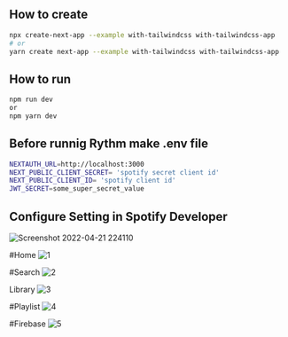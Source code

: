 ## How to create

```bash
npx create-next-app --example with-tailwindcss with-tailwindcss-app
# or
yarn create next-app --example with-tailwindcss with-tailwindcss-app
```

## How to run 

```bash
npm run dev 
or 
npm yarn dev
```

## Before runnig Rythm make .env file 

```bash
NEXTAUTH_URL=http://localhost:3000
NEXT_PUBLIC_CLIENT_SECRET= 'spotify secret client id'
NEXT_PUBLIC_CLIENT_ID= 'spotify client id'
JWT_SECRET=some_super_secret_value
```
## Configure Setting in Spotify Developer

![Screenshot 2022-04-21 224110](https://user-images.githubusercontent.com/72023877/164514500-f9c2f756-e0af-43cb-b346-535ba25dac4a.png)

#Home
![1](https://user-images.githubusercontent.com/72023877/180027936-c6f1af89-09aa-4fda-921f-feb2d787ca87.png)

#Search
![2](https://user-images.githubusercontent.com/72023877/180027954-744f3eba-837a-4af2-91a3-a7c21ee6e88c.png)

Library
![3](https://user-images.githubusercontent.com/72023877/180027969-e99ef88b-3e91-44e6-b570-935eeaad8735.png)

#Playlist
![4](https://user-images.githubusercontent.com/72023877/180027973-3eff4f2c-bcec-476a-890e-7e0230fc8bf3.png)

#Firebase
![5](https://user-images.githubusercontent.com/72023877/180027981-0e9d0fb4-b199-4ca4-bf1a-a782520bd277.png)

